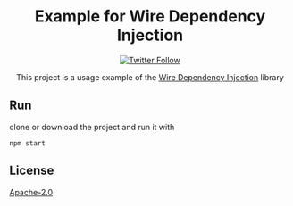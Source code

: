 <div align="center">

# Example for Wire Dependency Injection

[![Twitter Follow][twitter-image-url]][twitter-url]

This project is a usage example of the [Wire Dependency Injection](https://github.com/leopoldhub/wire-dependency-injection) library

</div>

## Run

clone or download the project and run it with

```shell
npm start
```

## License

[Apache-2.0](LICENSE)

[twitter-image-url]: https://img.shields.io/twitter/follow/hubert_leopold
[twitter-url]: https://twitter.com/hubert_leopold

